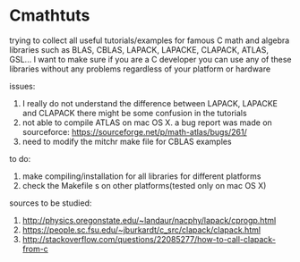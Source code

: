# Cmathtuts
trying to collect all useful tutorials/examples for famous C math and algebra libraries such as BLAS, CBLAS, LAPACK, LAPACKE, CLAPACK, ATLAS, GSL...
I want to make sure if you are a C developer you can use any of these libraries without any problems regardless of your platform or hardware



issues:

1. I really do not understand the difference between LAPACK, LAPACKE and CLAPACK there might be some confusion in the tutorials
2. not able to compile ATLAS on mac OS X. a bug report was made on sourceforce: https://sourceforge.net/p/math-atlas/bugs/261/
3. need to modify the mitchr make file for CBLAS examples


to do:

1. make compiling/installation for all libraries for different platforms
2. check the Makefile s on other platforms(tested only on mac OS X)


sources to be studied:

1. http://physics.oregonstate.edu/~landaur/nacphy/lapack/cprogp.html
2. https://people.sc.fsu.edu/~jburkardt/c_src/clapack/clapack.html
3. http://stackoverflow.com/questions/22085277/how-to-call-clapack-from-c
